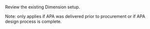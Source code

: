 Review the existing Dimension setup. 

Note: only applies if APA was delivered prior to procurement or if APA design process is complete. 